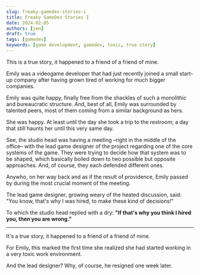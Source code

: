 ```yaml
---
slug: freaky-gamedev-stories-i
title: Freaky GameDev Stories I
date: 2024-02-05
authors: [jen]
draft: true
tags: [gamedev]
keywords: [game development, gamedev, toxic, true story]
---
```


This is a true story, it happened to a friend of a friend of mine.

Emily was a videogame developer that had just recently joined a small start-up company after having grown tired of working for much bigger companies.

Emily was quite happy, finally free from the shackles of such a monolithic and bureaucratic structure.
And, best of all, Emily was surrounded by talented peers, most of them coming from a similar background as hers.

She was happy. At least until the day she took a trip to the restroom; a day that still haunts her until this very same day.

See, the studio head was having a meeting –right in the middle of the office– with the lead game designer of the project regarding one of the core systems of the game.
They were trying to decide how that system was to be shaped, which basically boiled down to two possible but opposite approaches.
And, of course, they each defended different ones.

Anywho, on her way back and as if the result of providence, Emily passed by during the most crucial moment of the meeting.

The lead game designer, growing weary of the heated discussion, said: "You know, that's why I was hired, to make these kind of decisions!"

To which the studio head replied with a dry: **"If that's why you think I hired you, then you are wrong."**

---

It's a true story, it happened to a friend of a friend of mine.

For Emily, this marked the first time she realized she had started working in a very toxic work environment.

And the lead designer? Why, of course, he resigned one week later.
